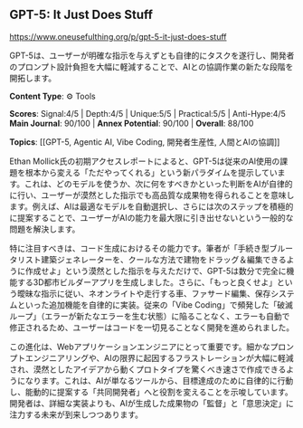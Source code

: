 ## GPT-5: It Just Does Stuff

https://www.oneusefulthing.org/p/gpt-5-it-just-does-stuff

GPT-5は、ユーザーが明確な指示を与えずとも自律的にタスクを遂行し、開発者のプロンプト設計負担を大幅に軽減することで、AIとの協調作業の新たな段階を開拓します。

**Content Type**: ⚙️ Tools

**Scores**: Signal:4/5 | Depth:4/5 | Unique:5/5 | Practical:5/5 | Anti-Hype:4/5
**Main Journal**: 90/100 | **Annex Potential**: 90/100 | **Overall**: 88/100

**Topics**: [[GPT-5, Agentic AI, Vibe Coding, 開発者生産性, 人間とAIの協調]]

Ethan Mollick氏の初期アクセスレポートによると、GPT-5は従来のAI使用の課題を根本から変える「ただやってくれる」という新パラダイムを提示しています。これは、どのモデルを使うか、次に何をすべきかといった判断をAIが自律的に行い、ユーザーが漠然とした指示でも高品質な成果物を得られることを意味します。例えば、AIは最適なモデルを自動選択し、さらには次のステップを積極的に提案することで、ユーザーがAIの能力を最大限に引き出せないという一般的な問題を解決します。

特に注目すべきは、コード生成におけるその能力です。筆者が「手続き型ブルータリスト建築ジェネレーターを、クールな方法で建物をドラッグ＆編集できるように作成せよ」という漠然とした指示を与えただけで、GPT-5は数分で完全に機能する3D都市ビルダーアプリを生成しました。さらに、「もっと良くせよ」という曖昧な指示に従い、ネオンライトや走行する車、ファサード編集、保存システムといった追加機能を自律的に実装。従来の「Vibe Coding」で頻発した「破滅ループ」（エラーが新たなエラーを生む状態）に陥ることなく、エラーも自動で修正されるため、ユーザーはコードを一切見ることなく開発を進められました。

この進化は、Webアプリケーションエンジニアにとって重要です。細かなプロンプトエンジニアリングや、AIの限界に起因するフラストレーションが大幅に軽減され、漠然としたアイデアから動くプロトタイプを驚くべき速さで作成できるようになります。これは、AIが単なるツールから、目標達成のために自律的に行動し、能動的に提案する「共同開発者」へと役割を変えることを示唆しています。開発者は、詳細な実装よりも、AIが生成した成果物の「監督」と「意思決定」に注力する未来が到来しつつあります。